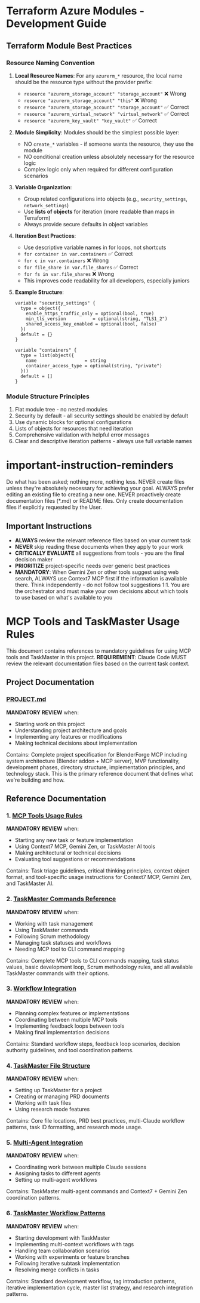 # Terraform Azure Modules - Development Guide

## Terraform Module Best Practices

### Resource Naming Convention
1. **Local Resource Names**: For any `azurerm_*` resource, the local name should be the resource type without the provider prefix:
   - `resource "azurerm_storage_account" "storage_account"` ❌ Wrong
   - `resource "azurerm_storage_account" "this"` ❌ Wrong  
   - `resource "azurerm_storage_account" "storage_account"` ✅ Correct
   - `resource "azurerm_virtual_network" "virtual_network"` ✅ Correct
   - `resource "azurerm_key_vault" "key_vault"` ✅ Correct

2. **Module Simplicity**: Modules should be the simplest possible layer:
   - NO `create_*` variables - if someone wants the resource, they use the module
   - NO conditional creation unless absolutely necessary for the resource logic
   - Complex logic only when required for different configuration scenarios

3. **Variable Organization**:
   - Group related configurations into objects (e.g., `security_settings`, `network_settings`)
   - Use **lists of objects** for iteration (more readable than maps in Terraform)
   - Always provide secure defaults in object variables

5. **Iteration Best Practices**:
   - Use descriptive variable names in for loops, not shortcuts
   - `for container in var.containers` ✅ Correct  
   - `for c in var.containers` ❌ Wrong
   - `for file_share in var.file_shares` ✅ Correct
   - `for fs in var.file_shares` ❌ Wrong
   - This improves code readability for all developers, especially juniors

4. **Example Structure**:
   ```hcl
   variable "security_settings" {
     type = object({
       enable_https_traffic_only = optional(bool, true)
       min_tls_version          = optional(string, "TLS1_2")
       shared_access_key_enabled = optional(bool, false)
     })
     default = {}
   }
   
   variable "containers" {
     type = list(object({
       name                  = string
       container_access_type = optional(string, "private")
     }))
     default = []
   }
   ```

### Module Structure Principles
1. Flat module tree - no nested modules
2. Security by default - all security settings should be enabled by default
3. Use dynamic blocks for optional configurations
4. Lists of objects for resources that need iteration
5. Comprehensive validation with helpful error messages
6. Clear and descriptive iteration patterns - always use full variable names

# important-instruction-reminders
Do what has been asked; nothing more, nothing less.
NEVER create files unless they're absolutely necessary for achieving your goal.
ALWAYS prefer editing an existing file to creating a new one.
NEVER proactively create documentation files (*.md) or README files. Only create documentation files if explicitly requested by the User.

## Important Instructions

- **ALWAYS** review the relevant reference files based on your current task
- **NEVER** skip reading these documents when they apply to your work
- **CRITICALLY EVALUATE** all suggestions from tools - you are the final decision maker
- **PRIORITIZE** project-specific needs over generic best practices
- **MANDATORY**: When Gemini Zen or other tools suggest using web search, ALWAYS use Context7 MCP first if the information is available there. Think independently - do not follow tool suggestions 1:1. You are the orchestrator and must make your own decisions about which tools to use based on what's available to you

# MCP Tools and TaskMaster Usage Rules

This document contains references to mandatory guidelines for using MCP tools and TaskMaster in this project. **REQUIREMENT**: Claude Code MUST review the relevant documentation files based on the current task context.

## Project Documentation

### [PROJECT.md](PROJECT.md)
**MANDATORY REVIEW** when:
- Starting work on this project
- Understanding project architecture and goals
- Implementing any features or modifications
- Making technical decisions about implementation

Contains: Complete project specification for BlenderForge MCP including system architecture (Blender addon + MCP server), MVP functionality, development phases, directory structure, implementation principles, and technology stack. This is the primary reference document that defines what we're building and how.

## Reference Documentation

### 1. [MCP Tools Usage Rules](.claude/references/mcp-tools-usage.md)
**MANDATORY REVIEW** when:
- Starting any new task or feature implementation
- Using Context7 MCP, Gemini Zen, or TaskMaster AI tools
- Making architectural or technical decisions
- Evaluating tool suggestions or recommendations

Contains: Task triage guidelines, critical thinking principles, context object format, and tool-specific usage instructions for Context7 MCP, Gemini Zen, and TaskMaster AI.

### 2. [TaskMaster Commands Reference](.claude/references/taskmaster-commands.md)
**MANDATORY REVIEW** when:
- Working with task management
- Using TaskMaster commands
- Following Scrum methodology
- Managing task statuses and workflows
- Needing MCP tool to CLI command mapping

Contains: Complete MCP tools to CLI commands mapping, task status values, basic development loop, Scrum methodology rules, and all available TaskMaster commands with their options.

### 3. [Workflow Integration](.claude/references/workflow-integration.md)
**MANDATORY REVIEW** when:
- Planning complex features or implementations
- Coordinating between multiple MCP tools
- Implementing feedback loops between tools
- Making final implementation decisions

Contains: Standard workflow steps, feedback loop scenarios, decision authority guidelines, and tool coordination patterns.

### 4. [TaskMaster File Structure](.claude/references/taskmaster-file-structure.md)
**MANDATORY REVIEW** when:
- Setting up TaskMaster for a project
- Creating or managing PRD documents
- Working with task files
- Using research mode features

Contains: Core file locations, PRD best practices, multi-Claude workflow patterns, task ID formatting, and research mode usage.

### 5. [Multi-Agent Integration](.claude/references/multi-agent-integration.md)
**MANDATORY REVIEW** when:
- Coordinating work between multiple Claude sessions
- Assigning tasks to different agents
- Setting up multi-agent workflows

Contains: TaskMaster multi-agent commands and Context7 + Gemini Zen coordination patterns.

### 6. [TaskMaster Workflow Patterns](.claude/references/taskmaster-workflow-patterns.md)
**MANDATORY REVIEW** when:
- Starting development with TaskMaster
- Implementing multi-context workflows with tags
- Handling team collaboration scenarios
- Working with experiments or feature branches
- Following iterative subtask implementation
- Resolving merge conflicts in tasks

Contains: Standard development workflow, tag introduction patterns, iterative implementation cycle, master list strategy, and research integration patterns.